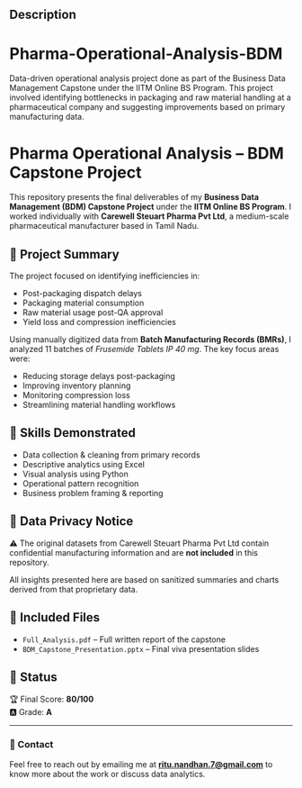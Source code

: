 ## Description
# Pharma-Operational-Analysis-BDM
Data-driven operational analysis project done as part of the Business Data Management Capstone under the IITM Online BS Program. This project involved identifying bottlenecks in packaging and raw material handling at a pharmaceutical company and suggesting improvements based on primary manufacturing data.

# Pharma Operational Analysis – BDM Capstone Project

This repository presents the final deliverables of my **Business Data Management (BDM) Capstone Project** under the **IITM Online BS Program**. I worked individually with **Carewell Steuart Pharma Pvt Ltd**, a medium-scale pharmaceutical manufacturer based in Tamil Nadu.

## 📌 Project Summary

The project focused on identifying inefficiencies in:

- Post-packaging dispatch delays
- Packaging material consumption
- Raw material usage post-QA approval
- Yield loss and compression inefficiencies

Using manually digitized data from **Batch Manufacturing Records (BMRs)**, I analyzed 11 batches of *Frusemide Tablets IP 40 mg*. The key focus areas were:

- Reducing storage delays post-packaging
- Improving inventory planning
- Monitoring compression loss
- Streamlining material handling workflows

## 🧠 Skills Demonstrated

- Data collection & cleaning from primary records
- Descriptive analytics using Excel
- Visual analysis using Python
- Operational pattern recognition
- Business problem framing & reporting

## 🚫 Data Privacy Notice

⚠️ The original datasets from Carewell Steuart Pharma Pvt Ltd contain confidential manufacturing information and are **not included** in this repository.

All insights presented here are based on sanitized summaries and charts derived from that proprietary data.

## 📁 Included Files

- `Full_Analysis.pdf` – Full written report of the capstone
- `BDM_Capstone_Presentation.pptx` – Final viva presentation slides

## 📍 Status
  
🏆 Final Score: **80/100**  
🅰️ Grade: **A**

---

### 💬 Contact

Feel free to reach out by emailing me at **ritu.nandhan.7@gmail.com** to know more about the work or discuss data analytics.

